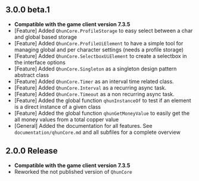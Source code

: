 ## 3.0.0 beta.1
- **Compatible with the game client version 7.3.5**
- [Feature] Added `QhunCore.ProfileStorage` to easy select between a char and global based storage
- [Feature] Added `QhunCore.ProfileUiElement` to have a simple tool for managing global and per character settings (needs a profile storage)
- [Feature] Added `QhunCore.SelectboxUiElement` to create a selectbox in the interface options
- [Feature] Added `QhunCore.Singleton` as a singleton design pattern abstract class
- [Feature] Added `QhunCore.Timer` as an interval time related class.
- [Feature] Added `QhunCore.Interval` as a recurring async task.
- [Feature] Added `QhunCore.Timeout` as a non recurring async task.
- [Feature] Added the global function `qhunInstanceOf` to test if an element is a direct instance of a given class
- [Feature] Added the global function `qhunGetMoneyValue` to easily get the all money values from a total copper value
- [General] Added the documentation for all features. See `documentation/qhunCore.md` and all subfiles for a complete overview

## 2.0.0 Release
- **Compatible with the game client version 7.3.5**
- Reworked the not published version of `QhunCore`